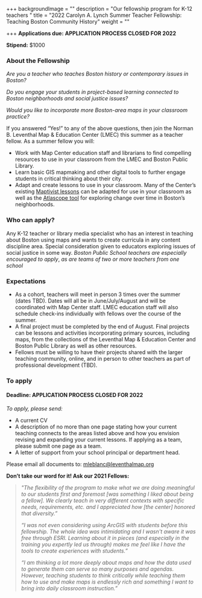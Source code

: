 +++
backgroundImage = ""
description = "Our fellowship program for K-12 teachers "
title = "2022 Carolyn A. Lynch Summer Teacher Fellowship: Teaching Boston Community History"
weight = ""

+++
**Applications due:** **APPLICATION PROCESS CLOSED FOR 2022**

**Stipend:** $1000

### **About the Fellowship**

_Are you a teacher who teaches Boston history or contemporary issues in Boston?_

_Do you engage your students in project-based learning connected to Boston neighborhoods and social justice issues?_

_Would you like to incorporate more Boston-area maps in your classroom practice?_

If you answered “Yes!” to any of the above questions, then join the Norman B. Leventhal Map & Education Center (LMEC) this summer as a teacher fellow. As a summer fellow you will:

* Work with Map Center education staff and librarians to find compelling resources to use in your classroom from the LMEC and Boston Public Library.
* Learn basic GIS mapmaking and other digital tools to further engage students in critical thinking about their city.
* Adapt and create lessons to use in your classroom. Many of the Center’s existing [Maptivist lessons](https://www.leventhalmap.org/education/k12/maptivists/) can be adapted for use in your classroom as well as the [Atlascope tool](https://atlascope.leventhalmap.org/) for exploring change over time in Boston’s neighborhoods.

### **Who can apply?**

Any K-12 teacher or library media specialist who has an interest in teaching about Boston using maps and wants to create curricula in any content discipline area. Special consideration given to educators exploring issues of social justice in some way. _Boston Public School teachers are especially encouraged to apply_, _as are teams of two or more teachers from one school_

### **Expectations**

* As a cohort, teachers will meet in person 3 times over the summer (dates TBD). Dates will all be in June/July/August and will be coordinated with Map Center staff. LMEC education staff will also schedule check-ins individually with fellows over the course of the summer.
* A final project must be completed by the end of August. Final projects can be lessons and activities incorporating primary sources, including maps, from the collections of the Leventhal Map & Education Center and Boston Public Library as well as other resources.
* Fellows must be willing to have their projects shared with the larger teaching community, online, and in person to other teachers as part of professional development (TBD).

### **To apply**

#### **Deadline: APPLICATION PROCESS CLOSED FOR 2022**

_To apply, please send:_

* A current CV
* A description of no more than one page stating how your current teaching connects to the areas listed above and how you envision revising and expanding your current lessons. If applying as a team, please submit one page as a team.
* A letter of support from your school principal or department head.

Please email all documents to: [mleblanc@leventhalmap.org](mailto:mleblanc@leventhalmap.org)

**Don’t take our word for it! Ask our 2021 Fellows:**

> _"The flexibility of the program to make what we are doing meaningful to our students first and foremost \[was something I liked about being a fellow\]. We clearly teach in very different contexts with specific needs, requirements, etc. and I appreciated how \[the center\] honored that diversity.”_
>
> _“I was not even considering using ArcGIS with students before this fellowship. The whole idea was intimidating and I wasn't aware it was free through ESRI. Learning about it in pieces (and especially in the training you expertly led us through) makes me feel like I have the tools to create experiences with students.”_
>
> _“I am thinking a lot more deeply about maps and how the data used to generate them can serve so many purposes and agendas. However, teaching students to think critically while teaching them how to use and make maps is endlessly rich and something I want to bring into daily classroom instruction.”_